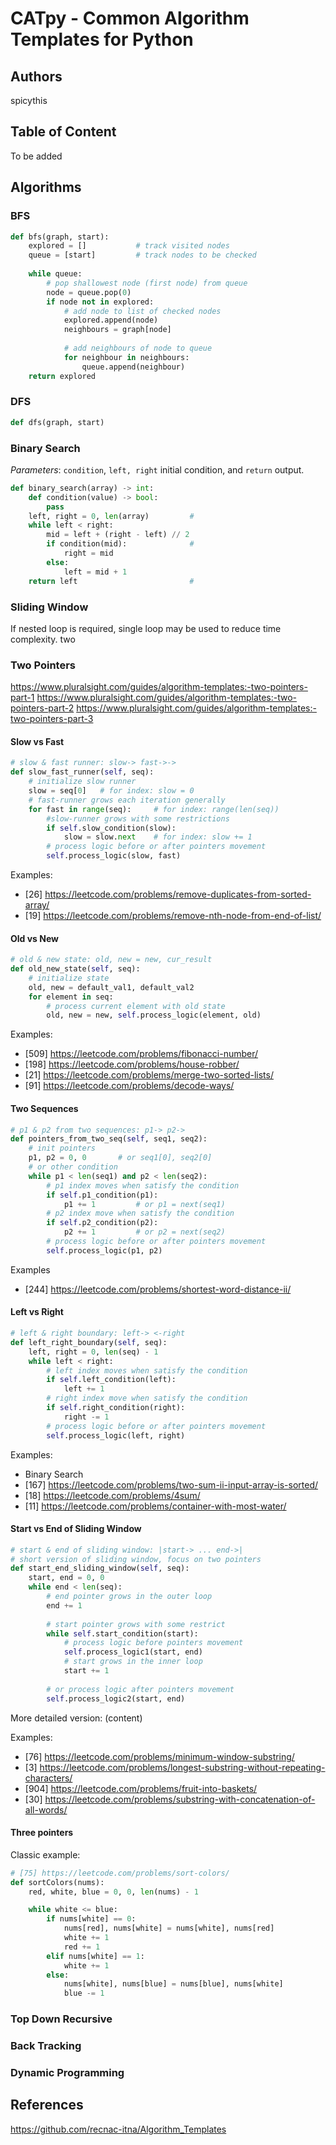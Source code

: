 # CATpy - Common Algorithm Templates for Python

## Authors

spicythis

## Table of Content

To be added

## Algorithms

### BFS
```python
def bfs(graph, start):
    explored = []           # track visited nodes
    queue = [start]         # track nodes to be checked
 
    while queue:
        # pop shallowest node (first node) from queue
        node = queue.pop(0)
        if node not in explored:
            # add node to list of checked nodes
            explored.append(node)
            neighbours = graph[node]
 
            # add neighbours of node to queue
            for neighbour in neighbours:
                queue.append(neighbour)
    return explored
```
### DFS
```python
def dfs(graph, start)
```
### Binary Search

*Parameters*: `condition`, `left, right` initial condition, and `return` output. 

```python
def binary_search(array) -> int:
    def condition(value) -> bool:
        pass
    left, right = 0, len(array)         #
    while left < right:
        mid = left + (right - left) // 2
        if condition(mid):              #
            right = mid
        else:
            left = mid + 1
    return left                         #
```

### Sliding Window

If nested loop is required, single loop may be used to reduce time complexity.
 two 


### Two Pointers

https://www.pluralsight.com/guides/algorithm-templates:-two-pointers-part-1
https://www.pluralsight.com/guides/algorithm-templates:-two-pointers-part-2
https://www.pluralsight.com/guides/algorithm-templates:-two-pointers-part-3

#### Slow vs Fast
```python
# slow & fast runner: slow-> fast->->
def slow_fast_runner(self, seq):
    # initialize slow runner
    slow = seq[0]   # for index: slow = 0
    # fast-runner grows each iteration generally
    for fast in range(seq):     # for index: range(len(seq))
        #slow-runner grows with some restrictions
        if self.slow_condition(slow):
            slow = slow.next    # for index: slow += 1
        # process logic before or after pointers movement
        self.process_logic(slow, fast)
```

Examples:
- [26] https://leetcode.com/problems/remove-duplicates-from-sorted-array/
- [19] https://leetcode.com/problems/remove-nth-node-from-end-of-list/

#### Old vs New
```python
# old & new state: old, new = new, cur_result
def old_new_state(self, seq):
    # initialize state
    old, new = default_val1, default_val2
    for element in seq:
        # process current element with old state
        old, new = new, self.process_logic(element, old)
```

Examples:
- [509] https://leetcode.com/problems/fibonacci-number/
- [198] https://leetcode.com/problems/house-robber/
- [21] https://leetcode.com/problems/merge-two-sorted-lists/
- [91] https://leetcode.com/problems/decode-ways/

#### Two Sequences
```python
# p1 & p2 from two sequences: p1-> p2->
def pointers_from_two_seq(self, seq1, seq2):
    # init pointers
    p1, p2 = 0, 0       # or seq1[0], seq2[0]
    # or other condition
    while p1 < len(seq1) and p2 < len(seq2):
        # p1 index moves when satisfy the condition
        if self.p1_condition(p1):
            p1 += 1         # or p1 = next(seq1)
        # p2 index move when satisfy the condition
        if self.p2_condition(p2):
            p2 += 1         # or p2 = next(seq2)
        # process logic before or after pointers movement
        self.process_logic(p1, p2)
```

Examples
- [244] https://leetcode.com/problems/shortest-word-distance-ii/

#### Left vs Right
```python
# left & right boundary: left-> <-right
def left_right_boundary(self, seq):
    left, right = 0, len(seq) - 1
    while left < right:
        # left index moves when satisfy the condition
        if self.left_condition(left):
            left += 1
        # right index move when satisfy the condition
        if self.right_condition(right):
            right -= 1
        # process logic before or after pointers movement
        self.process_logic(left, right)
```

Examples:
- Binary Search
- [167] https://leetcode.com/problems/two-sum-ii-input-array-is-sorted/
- [18] https://leetcode.com/problems/4sum/
- [11] https://leetcode.com/problems/container-with-most-water/



#### Start vs End of Sliding Window
```python
# start & end of sliding window: |start-> ... end->|
# short version of sliding window, focus on two pointers
def start_end_sliding_window(self, seq):
    start, end = 0, 0
    while end < len(seq):
        # end pointer grows in the outer loop
        end += 1
        
        # start pointer grows with some restrict
        while self.start_condition(start):
            # process logic before pointers movement
            self.process_logic1(start, end)
            # start grows in the inner loop
            start += 1
            
        # or process logic after pointers movement
        self.process_logic2(start, end)
```

More detailed version: (content)

Examples: 
- [76] https://leetcode.com/problems/minimum-window-substring/
- [3] https://leetcode.com/problems/longest-substring-without-repeating-characters/
- [904] https://leetcode.com/problems/fruit-into-baskets/
- [30] https://leetcode.com/problems/substring-with-concatenation-of-all-words/

#### Three pointers

Classic example: 
```python
# [75] https://leetcode.com/problems/sort-colors/
def sortColors(nums):
    red, white, blue = 0, 0, len(nums) - 1

    while white <= blue:
        if nums[white] == 0:
            nums[red], nums[white] = nums[white], nums[red]
            white += 1
            red += 1
        elif nums[white] == 1:
            white += 1
        else:
            nums[white], nums[blue] = nums[blue], nums[white]
            blue -= 1
```

### Top Down Recursive

### Back Tracking

### Dynamic Programming

## References
https://github.com/recnac-itna/Algorithm_Templates